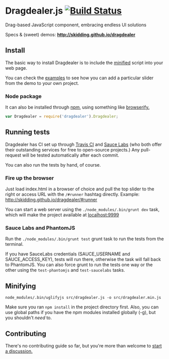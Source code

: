 Dragdealer.js [![Build Status](https://travis-ci.org/skidding/dragdealer.png?branch=master)](https://travis-ci.org/skidding/dragdealer)
====
Drag-based JavaScript component, embracing endless UI solutions

Specs & (sweet) demos: __http://skidding.github.io/dragdealer__

## Install

The basic way to install Dragdealer is to include the [minified](https://cdnjs.cloudflare.com/ajax/libs/dragdealer/0.9.8/dragdealer.min.js)
script into your web page.

You can check the [examples](/examples) to see how you can add a particular slider from the demo to your own project.

### Node package

It can also be installed through [npm](https://www.npmjs.org/package/dragdealer),
using something like [browserify.](https://github.com/substack/node-browserify)

```js
var Dragdealer = require('dragdealer').Dragdealer;
```

## Running tests

Dragdealer has CI set up through [Travis CI](https://travis-ci.org) and [Sauce Labs](https://saucelabs.com) (who both offer their outstanding services for free to open-source projects.) Any pull-request will be tested automatically after each commit.

You can also run the tests by hand, of course.

### Fire up the browser

Just load index.html in a browser of choice and pull the top slider to the right or access URL with the `/#runner` hashtag directly. Example: http://skidding.github.io/dragdealer/#runner

You can start a web server using the `./node_modules/.bin/grunt dev` task, which will make the project available at [localhost:9999](http://localhost:9999)

### Sauce Labs and PhantomJS

Run the `./node_modules/.bin/grunt test` grunt task to run the tests from the terminal.

If you have SauceLabs credentials (SAUCE_USERNAME and SAUCE_ACCESS_KEY), tests will run there, otherwise the task will fall back to PhantomJS.
You can also force grunt to run the tests one way or the other using the `test-phantomjs` and `test-saucelabs` tasks.

## Minifying

`node_modules/.bin/uglifyjs src/dragdealer.js -o src/dragdealer.min.js`

Make sure you ran `npm install` in the project directory first. Also, you can use global paths if you have the npm modules installed globally (-g), but you shouldn't _need_ to.

## Contributing

There's no contributing guide so far, but you're more than welcome to [start a discussion.](https://github.com/skidding/dragdealer/issues)
